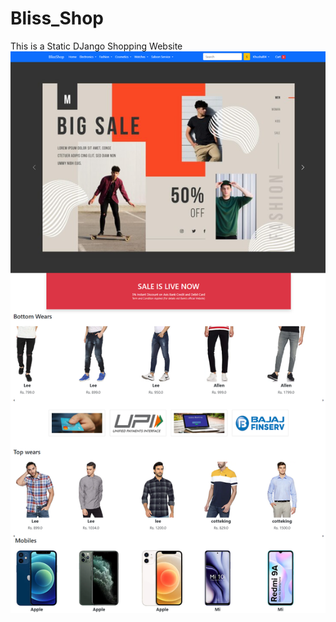 # Bliss_Shop
This is a Static DJango Shopping Website 
![alt text](https://github.com/Khushal49/Bliss_Shop/blob/d776388bc503f4e3bdc7b00960d644e94cbc1db7/OneDrive/Desktop/Python/PythonProjects/BlissShop_Project/BlissShop_Project/Screenshots/Home.png)
